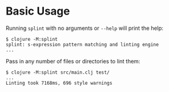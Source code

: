 # Basic Usage

Running `splint` with no arguments or `--help` will print the help:

```text
$ clojure -M:splint
splint: s-expression pattern matching and linting engine
...
```

Pass in any number of files or directories to lint them:

```text
$ clojure -M:splint src/main.clj test/
...
Linting took 7168ms, 696 style warnings
```
